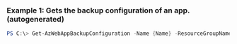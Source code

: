 ### Example 1: Gets the backup configuration of an app. (autogenerated)
```powershell
PS C:\> Get-AzWebAppBackupConfiguration -Name {Name} -ResourceGroupName MyResourceGroup

```


